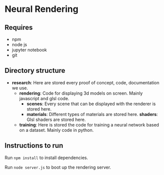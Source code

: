 # Neural Rendering

## Requires
- npm
- node js
- jupyter notebook
- git

## Directory structure

* **research**: Here are stored every proof of concept, code, documentation we use.
  * **rendering**: Code for displaying 3d models on screen. Mainly javascript and glsl code.
    * **scenes**: Every scene that can be displayed with the renderer is stored here.
    * **materials**: Different types of materials are stored here.
      **shaders**: Glsl shaders are stored here.
  * **training**: Here is stored the code for training a neural network based on a dataset. Mainly code in python.


## Instructions to run

Run `npm install` to install dependencies.

Run `node server.js` to boot up the rendering server.